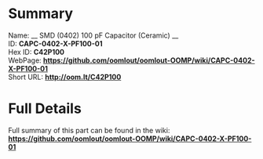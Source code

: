 
Summary
=================
  
Name: __ SMD (0402) 100 pF Capacitor (Ceramic) __    
ID: __CAPC-0402-X-PF100-01__   
Hex ID: __C42P100__   
WebPage: __https://github.com/oomlout/oomlout-OOMP/wiki/CAPC-0402-X-PF100-01__   
Short URL: __http://oom.lt/C42P100__   

Full Details
==========================
Full summary of this part can be found in the wiki:   
__https://github.com/oomlout/oomlout-OOMP/wiki/CAPC-0402-X-PF100-01__    

